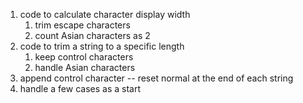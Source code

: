 1. code to calculate character display width
   1. trim escape characters
   2. count Asian characters as 2
2. code to trim a string to a specific length
   1. keep control characters
   2. handle Asian characters
3. append control character -- reset normal at the end of each string
4. handle a few cases as a start
